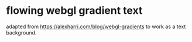 # flowing webgl gradient text

adapted from https://alexharri.com/blog/webgl-gradients to work as a text background.

